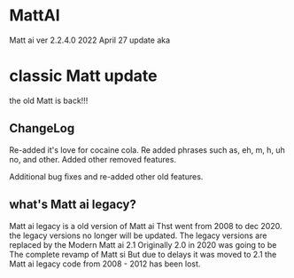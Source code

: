 # MattAI
Matt ai ver 2.2.4.0
2022 April 27 update aka
# classic Matt update
the old Matt is back!!!

## ChangeLog
Re-added it's love for cocaine cola.
Re added phrases such as, eh, m, h, uh no, and other.
Added other removed features.

Additional bug fixes and re-added other old features.

## what's Matt ai legacy?
Matt ai legacy is a old version of Matt ai
Thst went from 2008 to dec 2020.
the legacy versions no longer will be updated.
The legacy versions are replaced by the
Modern Matt ai 2.1
Originally 2.0 in 2020 was going to be
The complete revamp of Matt si
But due to delays it was moved to 2.1
the Matt ai legacy code from
2008 - 2012 has been lost.
